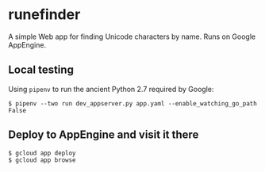 # runefinder

A simple Web app for finding Unicode characters by name. Runs on Google AppEngine.

## Local testing

Using `pipenv` to run the ancient Python 2.7 required by Google:

```
$ pipenv --two run dev_appserver.py app.yaml --enable_watching_go_path False
```

## Deploy to AppEngine and visit it there

```
$ gcloud app deploy
$ gcloud app browse
```
